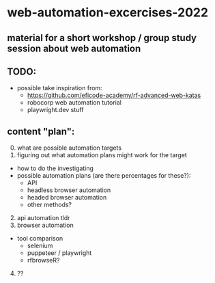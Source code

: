 # web-automation-excercises-2022

## material for a short workshop / group study session about web automation

## TODO:
- possible take inspiration from:
  - https://github.com/eficode-academy/rf-advanced-web-katas
  - robocorp web automation tutorial
  - playwright.dev stuff

## content "plan":

0. what are possible automation targets
1. figuring out what automation plans might work for the target
  - how to do the investigating
  - possible automation plans (are there percentages for these?):
    - API
    - headless browser automation
    - headed browser automation
    - other methods?
2. api automation tldr
3. browser automation
  - tool comparison
    - selenium
    - puppeteer / playwright
    - rfbrowseR?
4. ?? 
